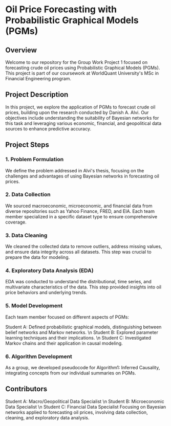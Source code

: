 # Oil Price Forecasting with Probabilistic Graphical Models (PGMs)
## Overview
Welcome to our repository for the Group Work Project 1 focused on forecasting crude oil prices using Probabilistic Graphical Models (PGMs). This project is part of our coursework at WorldQuant University's MSc in Financial Engineering program.

## Project Description
In this project, we explore the application of PGMs to forecast crude oil prices, building upon the research conducted by Danish A. Alvi. Our objectives include understanding the suitability of Bayesian networks for this task and leveraging various economic, financial, and geopolitical data sources to enhance predictive accuracy.

## Project Steps
### 1. Problem Formulation
We define the problem addressed in Alvi's thesis, focusing on the challenges and advantages of using Bayesian networks in forecasting oil prices.

### 2. Data Collection
We sourced macroeconomic, microeconomic, and financial data from diverse repositories such as Yahoo Finance, FRED, and EIA. Each team member specialized in a specific dataset type to ensure comprehensive coverage.

### 3. Data Cleaning
We cleaned the collected data to remove outliers, address missing values, and ensure data integrity across all datasets. This step was crucial to prepare the data for modeling.

### 4. Exploratory Data Analysis (EDA)
EDA was conducted to understand the distributional, time series, and multivariate characteristics of the data. This step provided insights into oil price behaviors and underlying trends.

### 5. Model Development
Each team member focused on different aspects of PGMs:

Student A: Defined probabilistic graphical models, distinguishing between belief networks and Markov networks.
\n
Student B: Explored parameter learning techniques and their implications.
\n
Student C: Investigated Markov chains and their application in causal modeling.
### 6. Algorithm Development
As a group, we developed pseudocode for Algorithm1: Inferred Causality, integrating concepts from our individual summaries on PGMs.

## Contributors
Student A: Macro/Geopolitical Data Specialist
\n
Student B: Microeconomic Data Specialist
\n
Student C: Financial Data Specialist
Focusing on Bayesian networks applied to forecasting oil prices, involving data collection, cleaning, and exploratory data analysis.

